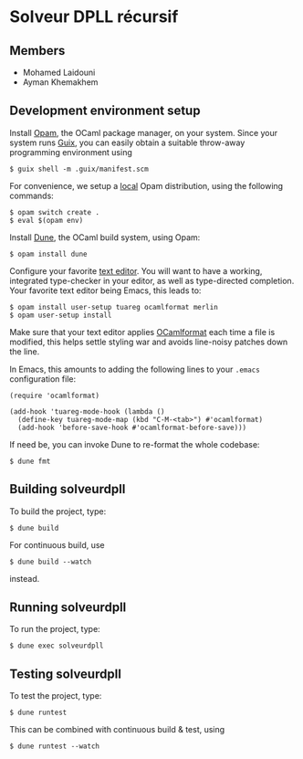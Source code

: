 # Solveur DPLL récursif

## Members

- Mohamed Laidouni
- Ayman Khemakhem

## Development environment setup

Install [Opam](https://opam.ocaml.org/doc/Install.html), the OCaml
package manager, on your system. Since your system runs
[Guix](https://guix.gnu.org/), you can easily obtain a suitable
throw-away programming environment using

```
$ guix shell -m .guix/manifest.scm
```

For convenience, we setup a [local](https://opam.ocaml.org/blog/opam-local-switches/) Opam distribution, using the following commands:

```
$ opam switch create .
$ eval $(opam env)
```

Install [Dune](https://dune.readthedocs.io/en/latest/quick-start.html), the OCaml build system, using Opam:

```
$ opam install dune
```

Configure your favorite [text
editor](http://dev.realworldocaml.org/install.html#editor-setup). You
will want to have a working, integrated type-checker in your editor,
as well as type-directed completion. Your favorite text editor being
Emacs, this leads to:

```
$ opam install user-setup tuareg ocamlformat merlin
$ opam user-setup install
```

Make sure that your text editor applies
[OCamlformat](https://ocaml.org/p/ocamlformat/0.22.4/doc/editor_setup.html#editor-setup)
each time a file is modified, this helps settle styling war and avoids
line-noisy patches down the line.

In Emacs, this amounts to adding the following lines to your `.emacs`
configuration file:

```elisp
(require 'ocamlformat)

(add-hook 'tuareg-mode-hook (lambda ()
  (define-key tuareg-mode-map (kbd "C-M-<tab>") #'ocamlformat)
  (add-hook 'before-save-hook #'ocamlformat-before-save)))
```

If need be, you can invoke Dune to re-format the whole codebase:

```
$ dune fmt
```


## Building solveurdpll

To build the project, type:

```
$ dune build
```

For continuous build, use

```
$ dune build --watch
```

instead.

## Running solveurdpll

To run the project, type:

```
$ dune exec solveurdpll
```

## Testing solveurdpll

To test the project, type:

```
$ dune runtest
```

This can be combined with continuous build & test, using

```
$ dune runtest --watch
```

